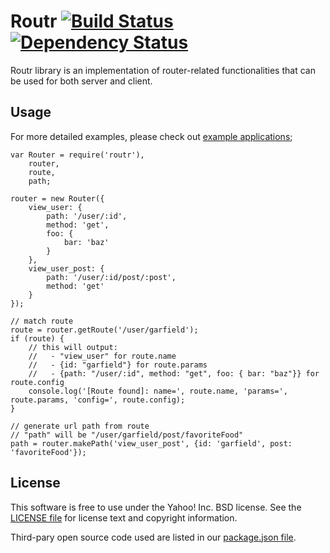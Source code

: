 Routr [![Build Status](https://travis-ci.org/yahoo/routr.svg?branch=master)](https://travis-ci.org/yahoo/routr) [![Dependency Status](https://david-dm.org/yahoo/routr.svg)](https://david-dm.org/yahoo/routr)
=========

Routr library is an implementation of router-related functionalities that can be used for both server and client.

Usage
-----
For more detailed examples, please check out [example applications](https://github.com/yahoo/routr/tree/master/examples);

```
var Router = require('routr'),
    router,
    route,
    path;

router = new Router({
    view_user: {
        path: '/user/:id',
        method: 'get',
        foo: {
            bar: 'baz'
        }
    },
    view_user_post: {
        path: '/user/:id/post/:post',
        method: 'get'
    }
});

// match route
route = router.getRoute('/user/garfield');
if (route) {
    // this will output:
    //   - "view_user" for route.name
    //   - {id: "garfield"} for route.params
    //   - {path: "/user/:id", method: "get", foo: { bar: "baz"}} for route.config
    console.log('[Route found]: name=', route.name, 'params=', route.params, 'config=', route.config);
}

// generate url path from route
// "path" will be "/user/garfield/post/favoriteFood"
path = router.makePath('view_user_post', {id: 'garfield', post: 'favoriteFood'});

```


License
-------
This software is free to use under the Yahoo! Inc. BSD license.
See the [LICENSE file][] for license text and copyright information.

[LICENSE file]: https://github.com/yahoo/routr/blob/master/LICENSE.md

Third-pary open source code used are listed in our [package.json file]( https://github.com/yahoo/routr/blob/master/package.json).

